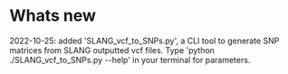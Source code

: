 # Whats new

2022-10-25: added 'SLANG_vcf_to_SNPs.py', a CLI tool to generate SNP matrices from SLANG outputted vcf files. Type 'python ./SLANG_vcf_to_SNPs.py --help' in your terminal for parameters.
